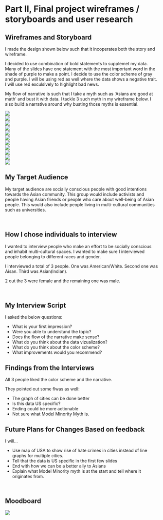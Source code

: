 <h1>Part II, Final project wireframes / storyboards and user research</h1>

<h2> Wireframes and Storyboard </h2>
<p>I made the design shown below such that it incoperates both the story and wireframe.</p>
<p>I decided to use combination of bold statements to supplemet my data. Many of the slides have one statement with the most important word in the shade of purple to make a point. I decide to use the color scheme of gray and purple. I will be using red as well where the data shows a negative trait. I will use red exculsively to highlight bad news.</p>
<p>My flow of narrative is such that I take a myth such as 'Asians are good at math' and bust it with data. I tackle 3 such myth in my wireframe below. I also build a narrative around why busting those myths is essential.</p>
<img src="part 2 _ Wireframes -01.jpg" ><br>
<img src="part 2 _ Wireframes -02.jpg" ><br>
<img src="part 2 _ Wireframes -03.jpg" ><br>
<img src="part 2 _ Wireframes -04.jpg" ><br>
<img src="part 2 _ Wireframes -05.jpg" ><br>
<img src="part 2 _ Wireframes -06.jpg" ><br>
<img src="part 2 _ Wireframes -07.jpg" ><br>
<img src="part 2 _ Wireframes -08.jpg" ><br>
<img src="part 2 _ Wireframes -09.jpg" ><br>
<img src="part 2 _ Wireframes -10.jpg" ><br>
<img src="part 2 _ Wireframes -11.jpg" ><br>

<h2>My Target Audience </h2>
<p>My target audience are socially conscious people with good intentions towards the Asian community. This group would include activists and people having Asian friends or people who care about well-being of Asian people. This would also include people living in multi-cultural communities such as universities. </p>
<br>
<h2>How I chose individuals to interview</h2>
<p>I wanted to interview people who make an effort to be socially conscious and inhabit multi-cultural spaces. I wanted to make sure I interviewed people belonging to different races and gender.</p>
<p>I interviewed a total of 3 people. One was American/White. Second one was Aisan. Third was Asian(Indian).</p>
<p>2 out the 3 were female and the remaining one was male.</p>
<br>
<h2>My Interview Script</h2>
<p>I asked the below questions:</p>
<ul>
  <li>What is your first impression?</li>
  <li>Were you able to understand the topic? </li>
  <li>Does the flow of the narrative make sense?</li>
  <li>What do you think about the data vizualization?</li>
  <li>What do you think about the color scheme?</li>
  <li>What improvements would you recommend?</li>
</ul> 
<h2>Findings from the Interviews</h2>
<p>All 3 people liked the color scheme and the narrative.</p>
<p>They pointed out some flwas as well:</p>
<ul>
  <li>The graph of cities can be done better</li>
  <li>Is this data US specific?</li>
  <li>Ending could be more actionable</li>
  <li>Not sure what Model Minority Myth is.</li>
</ul> 
<h2>Future Plans for Changes Based on feedback</h2>
<p>I will...</p>
<ul>
  <li>Use map of USA to show rise of hate crimes in cities instead of line graphs for multiple cities.</li>
  <li>Tell that the data is US specific in the first few slides</li>
  <li>End with how we can be a better ally to Asians</li>
  <li>Explain what Model Minority myth is at the start and tell where it originates from.</li>
</ul> 

<br>
<h2>Moodboard</h2>

<img src="moodboard.jpg" ><br>
